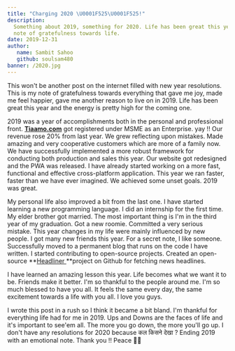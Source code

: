 ```yaml
---
title: "Charging 2020 \U0001F525\U0001F525!"
description: 
  Something about 2019, something for 2020. Life has been great this year. A
  note of gratefulness towards life.
date: 2019-12-31
author: 
   name: Sambit Sahoo
   github: soulsam480 
banner: /2020.jpg
---
```

This won't be another post on the internet filled with new year resolutions. This is my note of gratefulness towards everything that gave me joy, made me feel happier, gave me another reason to live on in 2019. Life has been great this year and the energy is pretty high for the coming one.

2019 was a year of accomplishments both in the personal and professional front. **[Tiaamo.com](https://tiaamo.com)** got registered under MSME as an Enterprise. yay !! Our revenue rose  20% from last year. We grew reflecting upon mistakes. Made amazing and very cooperative customers which are more of a family now. We have successfully implemented a more robust framework for conducting both production and sales this year. Our website got redesigned and the PWA was released. I have already started working on a more fast, functional and effective cross-platform application. This year we ran faster, faster than we have ever imagined. We achieved some unset goals. 2019 was great.

My personal life also improved a bit from the last one. I have started learning a new programming language. I did an internship for the first time. My elder brother got married. The most important thing is I'm in the third year of my graduation. Got a new roomie. Committed a very serious mistake. This year changes in my life were mainly influenced by new people. I got many new friends this year. For a secret note, I like someone. Successfully moved to a permanent blog that runs on the code I have written. I started contributing to open-source projects. Created an open-source **[Headliner ](https://soulsam480.github.io/headliner)**project on Github for fetching news headlines.

I have learned an amazing lesson this year. Life becomes what we want it to be. Friends make it better. I'm so thankful to the people around me. I'm so much blessed to have you all. It feels the same every day, the same excitement towards a life with you all. I love you guys.

I wrote this post in a rush so I think it became a bit bland. I'm thankful for everything life had for me in 2019. Ups and Downs are the faces of life and it's important to see'em all. The more you go down, the more you'll go up. I don't have any resolutions for 2020 because कल किसने देखा ? Ending 2019 with an emotional note. Thank you !! Peace 🤘🤘
